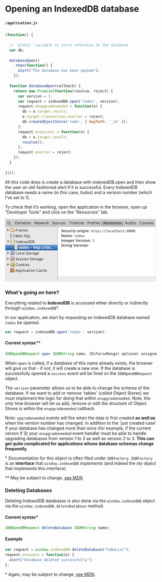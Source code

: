 # Opening an IndexedDB database

##### `/application.js`

```js
(function() {

  // 'global' variable to store reference to the database
  var db;

  databaseOpen()
    .then(function() {
      alert("The database has been opened");
    });

  function databaseOpen(callback) {
    return new Promise(function(resolve, reject) {
      var version = 1;
      var request = indexedDB.open('todos', version);
      request.onupgradeneeded = function(e) {
        db = e.target.result;
        e.target.transaction.onerror = reject;
        db.createObjectStore('todo', { keyPath: '_id' });
      };
      request.onsuccess = function(e) {
        db = e.target.result;
        resolve();
      };
      request.onerror = reject;
    });
  }

}());
```

All this code does is create a database with indexedDB.open and then show the user an old-fashioned alert if it is successful. Every IndexedDB database needs a name (in this case, todos) and a version number (which I’ve set to 1).

To check that it’s working, open the application in the browser, open up “Developer Tools” and click on the “Resources” tab.

![Screenshot of the IndexedDB in Dev Tools](./screenshot.jpg?)

### What's going on here?

Everything related to **IndexedDB** is accessed either directly or indirectly through `window.indexedDB`\*.

In our application, we start by *requesting* an IndexedDB database named `todos` be opened.

```js
var request = indexedDB.open('todos', version);
```

#### Current syntax\**

```js
IDBOpenDBRequest open (DOMString name, [EnforceRange] optional unsigned long long version);
```

When `open` is called, if a database of this name already exists, the browser will give us that - if not, it will create a new one.  If the database is successfully opened a `success` event will be
fired on the `IDBOpenDBRequest` object.

The `version` parameter allows us to be able to change the schema of the database.  If we want to add or remove 'tables' (called Object Stores) we must implement the logic for doing that within
`onupgradeneeded`.  Note, the *only* time browser will let us add, remove or edit the structure of Object Stores is within the `onupgradeneeded` callback.

Note: `upgradeneeded` events will fire when the data is first created **as well as** when the version number has changed.  In addition to the 'just created case' if your database has changed more
than once (for example, if the current verson if 3) your `onupgradeneeded` event handler must be able to handle upgrading databases from version 1 to 3 as well as version 2 to 3.  **This can get
quite complicated for applications whose database schemas change frequently**.

\* Documentation for this object is often filed under `IDBFactory`.  `IDBFactory` is an **interface** that `window.indexedDB` *implements* (and indeed the *nly* object that implements this
interface).

\*\* May be subject to change, [see MDN](https://developer.mozilla.org/en-US/docs/Web/API/IDBFactory.open)

### Deleting Databases

Deleting IndexedDB databases is also done via the `window.indexedDB` object via the `window.indexedDB.deleteDatabase` method.

#### Current syntax\*

```js
IDBOpenDBRequest deleteDatabase (DOMString name);
```

#### Example

```js
var request = window.indexedDB.deleteDatabase("toDoList");
request.onsucess = function(e) {
  alert("Database deleted successfully");
};
```

\* Again, may be subject to change, [see MDN](https://developer.mozilla.org/en-US/docs/Web/API/IDBFactory.deleteDatabase).
